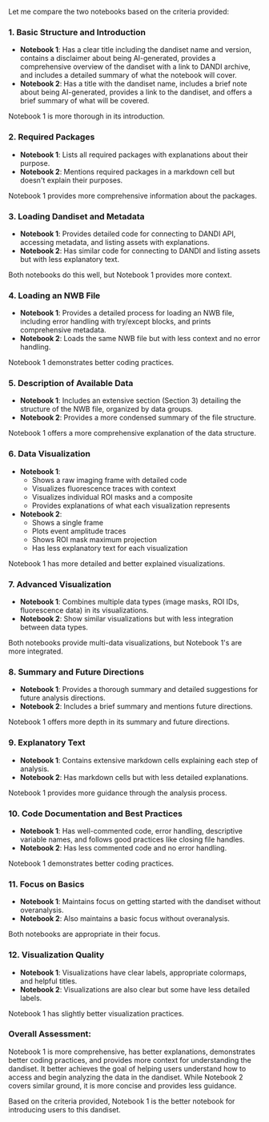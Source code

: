 Let me compare the two notebooks based on the criteria provided:

### 1. Basic Structure and Introduction
- **Notebook 1**: Has a clear title including the dandiset name and version, contains a disclaimer about being AI-generated, provides a comprehensive overview of the dandiset with a link to DANDI archive, and includes a detailed summary of what the notebook will cover.
- **Notebook 2**: Has a title with the dandiset name, includes a brief note about being AI-generated, provides a link to the dandiset, and offers a brief summary of what will be covered.

Notebook 1 is more thorough in its introduction.

### 2. Required Packages
- **Notebook 1**: Lists all required packages with explanations about their purpose.
- **Notebook 2**: Mentions required packages in a markdown cell but doesn't explain their purposes.

Notebook 1 provides more comprehensive information about the packages.

### 3. Loading Dandiset and Metadata
- **Notebook 1**: Provides detailed code for connecting to DANDI API, accessing metadata, and listing assets with explanations.
- **Notebook 2**: Has similar code for connecting to DANDI and listing assets but with less explanatory text.

Both notebooks do this well, but Notebook 1 provides more context.

### 4. Loading an NWB File
- **Notebook 1**: Provides a detailed process for loading an NWB file, including error handling with try/except blocks, and prints comprehensive metadata.
- **Notebook 2**: Loads the same NWB file but with less context and no error handling.

Notebook 1 demonstrates better coding practices.

### 5. Description of Available Data
- **Notebook 1**: Includes an extensive section (Section 3) detailing the structure of the NWB file, organized by data groups.
- **Notebook 2**: Provides a more condensed summary of the file structure.

Notebook 1 offers a more comprehensive explanation of the data structure.

### 6. Data Visualization
- **Notebook 1**: 
  - Shows a raw imaging frame with detailed code
  - Visualizes fluorescence traces with context
  - Visualizes individual ROI masks and a composite
  - Provides explanations of what each visualization represents
- **Notebook 2**: 
  - Shows a single frame
  - Plots event amplitude traces
  - Shows ROI mask maximum projection
  - Has less explanatory text for each visualization

Notebook 1 has more detailed and better explained visualizations.

### 7. Advanced Visualization
- **Notebook 1**: Combines multiple data types (image masks, ROI IDs, fluorescence data) in its visualizations.
- **Notebook 2**: Show similar visualizations but with less integration between data types.

Both notebooks provide multi-data visualizations, but Notebook 1's are more integrated.

### 8. Summary and Future Directions
- **Notebook 1**: Provides a thorough summary and detailed suggestions for future analysis directions.
- **Notebook 2**: Includes a brief summary and mentions future directions.

Notebook 1 offers more depth in its summary and future directions.

### 9. Explanatory Text
- **Notebook 1**: Contains extensive markdown cells explaining each step of analysis.
- **Notebook 2**: Has markdown cells but with less detailed explanations.

Notebook 1 provides more guidance through the analysis process.

### 10. Code Documentation and Best Practices
- **Notebook 1**: Has well-commented code, error handling, descriptive variable names, and follows good practices like closing file handles.
- **Notebook 2**: Has less commented code and no error handling.

Notebook 1 demonstrates better coding practices.

### 11. Focus on Basics
- **Notebook 1**: Maintains focus on getting started with the dandiset without overanalysis.
- **Notebook 2**: Also maintains a basic focus without overanalysis.

Both notebooks are appropriate in their focus.

### 12. Visualization Quality
- **Notebook 1**: Visualizations have clear labels, appropriate colormaps, and helpful titles.
- **Notebook 2**: Visualizations are also clear but some have less detailed labels.

Notebook 1 has slightly better visualization practices.

### Overall Assessment:
Notebook 1 is more comprehensive, has better explanations, demonstrates better coding practices, and provides more context for understanding the dandiset. It better achieves the goal of helping users understand how to access and begin analyzing the data in the dandiset. While Notebook 2 covers similar ground, it is more concise and provides less guidance.

Based on the criteria provided, Notebook 1 is the better notebook for introducing users to this dandiset.